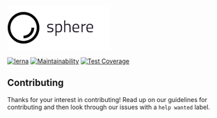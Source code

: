 <img src="./sphere-logo.png">

[![lerna](https://img.shields.io/badge/maintained%20with-lerna-cc00ff.svg)](https://lerna.js.org/) [![Maintainability](https://api.codeclimate.com/v1/badges/a88399d1da7c5697b4c7/maintainability)](https://codeclimate.com/github/spherehq/sphere/maintainability) [![Test Coverage](https://api.codeclimate.com/v1/badges/a88399d1da7c5697b4c7/test_coverage)](https://codeclimate.com/github/spherehq/sphere/test_coverage)

## Contributing

Thanks for your interest in contributing! Read up on our guidelines for contributing and then look through our issues with a `help wanted` label.
